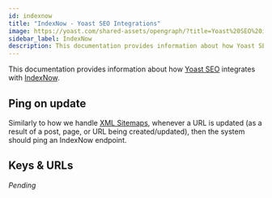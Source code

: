 ```yaml
---
id: indexnow
title: "IndexNow - Yoast SEO Integrations"
image: https://yoast.com/shared-assets/opengraph/?title=Yoast%20SEO%20integrations:NEWLINEIndexNow
sidebar_label: IndexNow
description: This documentation provides information about how Yoast SEO integrates with IndexNow.
---
```

This documentation provides information about how [Yoast SEO](https://yoast.com/wordpress/plugins/seo/) integrates with [IndexNow](https://www.indexnow.org/).

## Ping on update
Similarly to how we handle [XML Sitemaps](features/xml-sitemaps/functional-specification.md), whenever a URL is updated (as a result of a post, page, or URL being created/updated), then the system should ping an IndexNow endpoint.

## Keys & URLs
*Pending*
